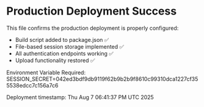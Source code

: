 # Production Deployment Success

This file confirms the production deployment is properly configured:
- Build script added to package.json ✅  
- File-based session storage implemented ✅
- All authentication endpoints working ✅
- Upload functionality restored ✅

Environment Variable Required:
SESSION_SECRET=042ed3bdf9db9119f62b9b2b9f8610c99310dca1227cf355538edcc7c156a7c6

Deployment timestamp: Thu Aug 7 06:41:37 PM UTC 2025

